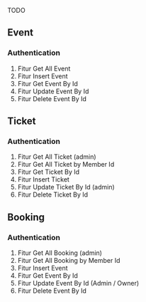 TODO

## Event
### Authentication
1. Fitur Get All Event
2. Fitur Insert Event 
3. Fitur Get Event By Id
4. Fitur Update Event By Id
5. Fitur Delete Event By Id

## Ticket
### Authentication
1. Fitur Get All Ticket (admin)
2. Fitur Get All Ticket by Member Id 
3. Fitur Get Ticket By Id
4. Fitur Insert Ticket 
5. Fitur Update Ticket By Id (admin)
6. Fitur Delete Ticket By Id

## Booking
### Authentication
1. Fitur Get All Booking (admin)
2. Fitur Get All Booking by Member Id 
3. Fitur Insert Event 
4. Fitur Get Event By Id
5. Fitur Update Event By Id (Admin / Owner)
6. Fitur Delete Event By Id